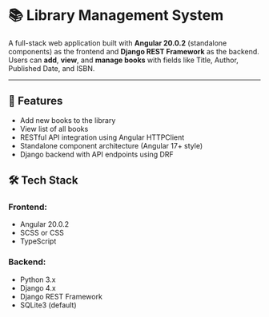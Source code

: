 <h1>📚 Library Management System</h1>

<p>A full-stack web application built with <strong>Angular 20.0.2</strong> (standalone components) as the frontend and <strong>Django REST Framework</strong> as the backend. Users can <strong>add</strong>, <strong>view</strong>, and <strong>manage books</strong> with fields like Title, Author, Published Date, and ISBN.</p>

<hr />

<h2>🚀 Features</h2>
<ul>
  <li>Add new books to the library</li>
  <li>View list of all books</li>
  <li>RESTful API integration using Angular HTTPClient</li>
  <li>Standalone component architecture (Angular 17+ style)</li>
  <li>Django backend with API endpoints using DRF</li>
</ul>

<h2>🛠️ Tech Stack</h2>
<h3>Frontend:</h3>
<ul>
  <li>Angular 20.0.2</li>
  <li>SCSS or CSS</li>
  <li>TypeScript</li>
</ul>

<h3>Backend:</h3>
<ul>
  <li>Python 3.x</li>
  <li>Django 4.x</li>
  <li>Django REST Framework</li>
  <li>SQLite3 (default)</li>
</ul>
